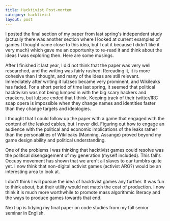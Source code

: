 ```yaml
--- 
title: Hacktivist Post-mortem
category: hacktivist
layout: post
--- 
```


I posted the final section of my paper from last spring's independent study (actually there was another section where I looked at current examples of games I thought came close to this idea, but I cut it because I didn't like it very much) which gave me an opportunity to re-read it and think about the ideas I was exploring then.
Here are some musings.

After I finished it last year, I did not think that the paper was very well researched, and the writing was fairly rushed.
Rereading it, it is more cohesive than I thought, and many of the ideas are still relevant.
Immediately after writing it lulzsec became very prominent, and Wikileaks has faded.
For a short period of time last spring, it seemed that political hacktivism was not being lumped in with the big scary hackers and crackers, but lulzsec ended that I think.
Keeping track of their twitter/IRC soap opera is impossible when they change names and identities faster than they change targets and ideologies.

I thought that I could follow up the paper with a game that engaged with the content of the leaked cables, but I never did.
Figuring out how to engage an audience with the political and economic implications of the leaks rather than the personalities of Wikileaks (Manning, Assange) proved beyond my game design ability and political understanding.

One of the problems I was thinking that hacktivist games could resolve was the political disengagement of my generation (myself included).
This fall's Occupy movement has shown that we aren't all slaves to our tumblrs quite yet.
I now think that non-digital activist games (activist ARG?) would be an interesting area to look at.

I don't think I will pursue the idea of hacktivist games any further. 
It was fun to think about, but their utility would not match the cost of production.
I now think it is much more worthwhile to promote mass algorithmic literacy and the ways to produce games towards that end.

Next up is tidying my final paper on code studies from my fall senior seminar in English.

